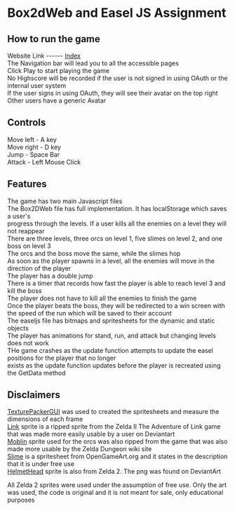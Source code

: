 # **Box2dWeb and Easel JS Assignment**

## How to run the game

Website Link ------ [Index](https://comp-server.uhi.ac.uk/~18018535/ "Game")  
The Navigation bar will lead you to all the accessible pages  
Click Play to start playing the game  
No Highscore will be recorded if the user is not signed in using OAuth or the internal user system  
If the user signs in using OAuth, they will see their avatar on the top right  
Other users have a generic Avatar

## Controls

Move left - A key  
Move right - D key  
Jump - Space Bar  
Attack - Left Mouse Click

## Features

The game has two main Javascript files  
The Box2DWeb file has full implementation. It has localStorage which saves a user's  
progress through the levels. If a user kills all the enemies on a level they will not reappear  
There are three levels, three orcs on level 1, five slimes on level 2, and one boss on level 3  
The orcs and the boss move the same, while the slimes hop  
As soon as the player spawns in a level, all the enemies will move in the direction of the player  
The player has a double jump  
There is a timer that records how fast the player is able to reach level 3 and kill the boss  
The player does not have to kill all the enemies to finish the game  
Once the player beats the boss, they will be redirected to a win screen with  
the speed of the run which will be saved to their account  
The easeljs file has bitmaps and spritesheets for the dynamic and static objects  
The player has animations for stand, run, and attack but changing levels does not work  
THe game crashes as the update function attempts to update the easel positions for the player that no longer  
exists as the update function updates before the player is recreated using the GetData method

## Disclaimers

[TexturePackerGUI](https://www.codeandweb.com/texturepacker/documentation/user-interface-overview "Texture Packer") was used to created the spritesheets and measure the dimensions of each frame  
[Link](https://www.deviantart.com/crookedcartridge/art/Zelda-II-Sprites-297725710 "Link Spritesheet") sprite is a ripped sprite from the Zelda II The Adventure of Link game that was made more easily usable by a user on Deviantart  
[Moblin](https://www.zeldadungeon.net/wiki/images/0/0a/MoblinOrange-Sprite-AOL.png "Moblin") sprite used for the orcs was also ripped from the game that was also made more usable by the Zelda Dungeon wiki site  
[Slime](https://opengameart.org/content/slime-sprite-sheet "Slime") is a spritesheet from OpenGameArt.org and it states in the description that it is under free use  
[HelmetHead](https://www.deviantart.com/splash888/art/Zelda-II-Remake-Bosses-258058708 "Boss") sprite is also from Zelda 2. The png was found on DeviantArt

All Zelda 2 sprites were used under the assumption of free use. Only the art was used, the code is original and it is not meant for sale, only educational purposes
